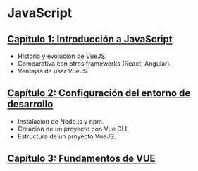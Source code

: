 # JavaScript

## [Capítulo 1: Introducción a JavaScript](VUE/01-Introduccion/readme.md)

- Historia y evolución de VueJS.
- Comparativa con otros frameworks (React, Angular).
- Ventajas de usar VueJS.

## [Capítulo 2: Configuración del entorno de desarrollo](VUE/02-Variables/readme.md)

- Instalación de Node.js y npm.
- Creación de un proyecto con Vue CLI.
- Estructura de un proyecto VueJS.

## [Capítulo 3: Fundamentos de VUE](VUE/03-Fundamentos/readme.md)